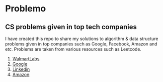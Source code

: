 # Problemo

## CS problems given in top tech companies

I have created this repo to share my solutions to algorithm & data structure problems given in top companies such as Google, Facebook, Amazon and etc. Problems are taken from various resources such as Leetcode.
1. [WalmartLabs](https://github.com/farruhha/problemo/tree/master/src/leetcode/walmart_labs)
2. [Google](https://github.com/farruhha/problemo/tree/master/src/leetcode/google)
3. [Linkedin](https://github.com/farruhha/problemo/tree/master/src/leetcode/linkedin)
4. [Amazon](https://github.com/farruhha/problemo/tree/master/src/leetcode/amazon)